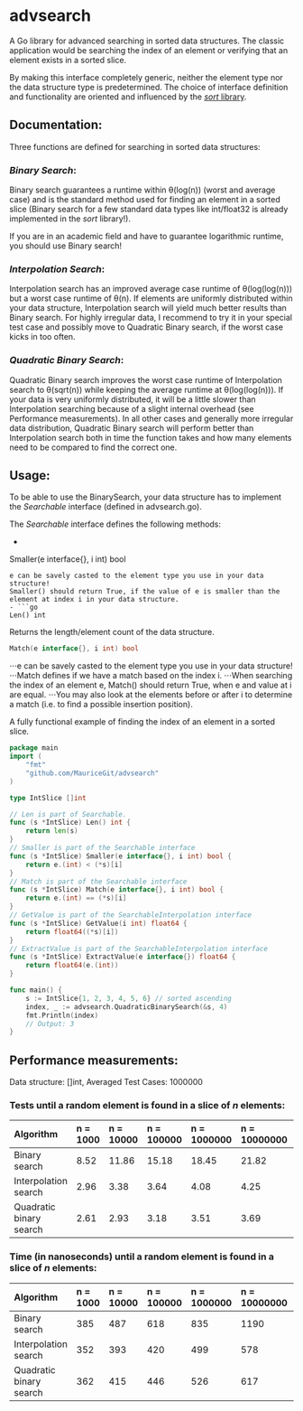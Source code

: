 # advsearch
A Go library for advanced searching in sorted data structures. The classic application would be
searching the index of an element or verifying that an element exists in a sorted slice.

By making this interface completely generic, neither the element type nor the data structure type
is predetermined. The choice of interface definition and functionality are oriented and influenced by the [*sort* library](https://golang.org/pkg/sort/).

## Documentation:

Three functions are defined for searching in sorted data structures:

### _Binary Search_:

Binary search guarantees a runtime within θ(log(n)) (worst and average case) and is the standard method used for finding
an element in a sorted slice (Binary search for a few standard data types like int/float32 is already implemented in the *sort* library!).

If you are in an academic field and have to guarantee logarithmic runtime, you should use Binary search!

### _Interpolation Search_:

Interpolation search has an improved average case runtime of θ(log(log(n))) but a worst case runtime of θ(n).
If elements are uniformly distributed within your data structure, Interpolation search will yield much better
results than Binary search. For highly irregular data, I recommend to try it in your special test case and
possibly move to Quadratic Binary search, if the worst case kicks in too often.

### _Quadratic Binary Search_:

Quadratic Binary search improves the worst case runtime of Interpolation search to θ(sqrt(n)) while keeping the average
runtime at θ(log(log(n))). If your data is very uniformly distributed, it will be a little slower than Interpolation searching
because of a slight internal overhead (see Performance measurements). In all other cases and generally more irregular data distribution,
Quadratic Binary search will perform better than Interpolation search both in time the function takes and how many elements
need to be compared to find the correct one.

## Usage:

To be able to use the BinarySearch, your data structure has to implement the *Searchable* interface (defined in advsearch.go).

The *Searchable* interface defines the following methods:
- ```go
Smaller(e interface{}, i int) bool
```
e can be savely casted to the element type you use in your data structure!
Smaller() should return True, if the value of e is smaller than the element at index i in your data structure.
- ```go
Len() int
```
Returns the length/element count of the data structure.

```go
Match(e interface{}, i int) bool
```

⋅⋅⋅e can be savely casted to the element type you use in your data structure!
⋅⋅⋅Match defines if we have a match based on the index i.
⋅⋅⋅When searching the index of an element e, Match() should return True, when e and value at i are equal.
⋅⋅⋅You may also look at the elements before or after i to determine a match (i.e. to find a possible insertion position).



A fully functional example of finding the index of an element in a sorted slice.

```go
package main
import (
    "fmt"
    "github.com/MauriceGit/advsearch"
)

type IntSlice []int

// Len is part of Searchable.
func (s *IntSlice) Len() int {
    return len(s)
}
// Smaller is part of the Searchable interface
func (s *IntSlice) Smaller(e interface{}, i int) bool {
    return e.(int) < (*s)[i]
}
// Match is part of the Searchable interface
func (s *IntSlice) Match(e interface{}, i int) bool {
    return e.(int) == (*s)[i]
}
// GetValue is part of the SearchableInterpolation interface
func (s *IntSlice) GetValue(i int) float64 {
    return float64((*s)[i])
}
// ExtractValue is part of the SearchableInterpolation interface
func (s *IntSlice) ExtractValue(e interface{}) float64 {
    return float64(e.(int))
}

func main() {
    s := IntSlice{1, 2, 3, 4, 5, 6} // sorted ascending
    index, _ := advsearch.QuadraticBinarySearch(&s, 4)
    fmt.Println(index)
    // Output: 3
}
```


## Performance measurements:

Data structure: []int, Averaged Test Cases: 1000000

### Tests until a random element is found in a slice of *n* elements:
| Algorithm               | n = 1000 | n = 10000 | n = 100000 | n = 1000000 | n = 10000000 | n = 100000000 |
| :---                    | :---     | :---      | :---       | :---        | :---         | :---          |
| Binary search           | 8.52     | 11.86     | 15.18      | 18.45       | 21.82        | 25.14         |
| Interpolation search    | 2.96     | 3.38      | 3.64       | 4.08        | 4.25         | 4.52          |
| Quadratic binary search | 2.61     | 2.93      | 3.18       | 3.51        | 3.69         | 3.88          |

### Time (in nanoseconds) until a random element is found in a slice of *n* elements:
| Algorithm               | n = 1000 | n = 10000 | n = 100000 | n = 1000000 | n = 10000000 | n = 100000000 |
| :---                    | :---     | :---      | :---       | :---        | :---         | :---          |
| Binary search           | 385      | 487       | 618        | 835         | 1190         | 1624          |
| Interpolation search    | 352      | 393       | 420        | 499         | 578          | 636           |
| Quadratic binary search | 362      | 415       | 446        | 526         | 617          | 698           |

